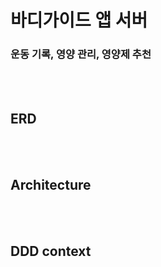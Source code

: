 # 바디가이드 앱 서버

### 운동 기록, 영양 관리, 영양제 추천 

<br/><br/>

## ERD

<br/><br/>

## Architecture

<br/><br/>

## DDD context

<br/><br/>
